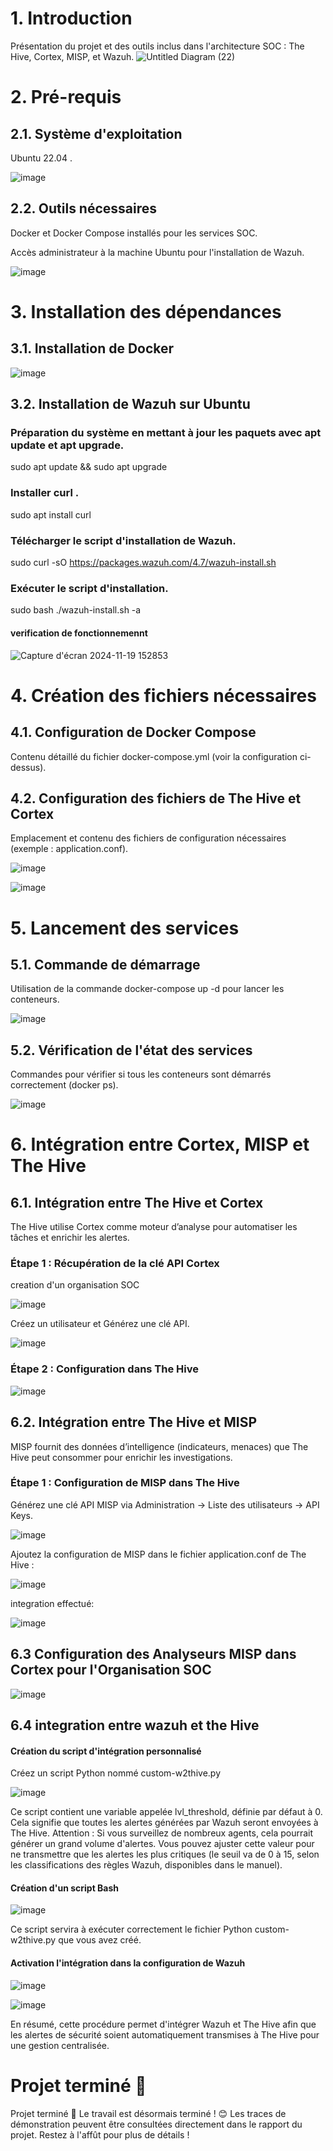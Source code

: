 # 1. Introduction
Présentation du projet et des outils inclus dans l'architecture SOC : The Hive, Cortex, MISP, et Wazuh.
![Untitled Diagram (22)](https://github.com/user-attachments/assets/69a3b2ee-7272-418a-96fa-0b25739fb489)
# 2. Pré-requis
## 2.1. Système d'exploitation
Ubuntu 22.04 .

![image](https://github.com/user-attachments/assets/7b7e6b92-d884-4b9d-8df4-f08fac93c270)

## 2.2. Outils nécessaires
Docker et Docker Compose installés pour les services SOC.

Accès administrateur à la machine Ubuntu pour l'installation de Wazuh.

![image](https://github.com/user-attachments/assets/9891b488-93cb-498f-b825-9734787bc634)

# 3. Installation des dépendances
## 3.1. Installation de Docker

![image](https://github.com/user-attachments/assets/b5bdd3ae-1261-4f62-a8d5-971a2025459b)

## 3.2. Installation de Wazuh sur Ubuntu
### Préparation du système en mettant à jour les paquets avec apt update et apt upgrade.
sudo apt update && sudo apt upgrade
###  Installer curl .
sudo apt install curl
### Télécharger le script d'installation de Wazuh.
sudo curl -sO https://packages.wazuh.com/4.7/wazuh-install.sh
### Exécuter le script d'installation.
sudo bash ./wazuh-install.sh -a

#### verification de fonctionnemennt

![Capture d'écran 2024-11-19 152853](https://github.com/user-attachments/assets/ca35db49-5f77-4f48-9b93-600aab4f0e3c)

# 4. Création des fichiers nécessaires
## 4.1. Configuration de Docker Compose
Contenu détaillé du fichier docker-compose.yml (voir la configuration ci-dessus).
## 4.2. Configuration des fichiers de The Hive et Cortex
Emplacement et contenu des fichiers de configuration nécessaires (exemple : application.conf).

![image](https://github.com/user-attachments/assets/d6d472f7-c174-44e1-808d-ea85bf166b65)

![image](https://github.com/user-attachments/assets/518e9dfb-1350-44c4-9319-19af0b38d3dd)


# 5. Lancement des services
## 5.1. Commande de démarrage
Utilisation de la commande docker-compose up -d pour lancer les conteneurs.

![image](https://github.com/user-attachments/assets/fa89a69f-b6eb-4f97-88a3-69aeca27ae6e)


## 5.2. Vérification de l'état des services
Commandes pour vérifier si tous les conteneurs sont démarrés correctement (docker ps).

![image](https://github.com/user-attachments/assets/dd4185d6-6f14-4993-b6dd-c96534d5901b)

# 6. Intégration entre Cortex, MISP et The Hive
## 6.1. Intégration entre The Hive et Cortex
The Hive utilise Cortex comme moteur d’analyse pour automatiser les tâches et enrichir les alertes.
### Étape 1 : Récupération de la clé API Cortex
creation d'un organisation SOC 

![image](https://github.com/user-attachments/assets/fc42a4b8-ce8a-4ff4-8ade-d51a23748bc8)

Créez un utilisateur et Générez une clé API.

![image](https://github.com/user-attachments/assets/fbfd8653-c13b-4488-b5e4-a123b9e31803)

### Étape 2 : Configuration dans The Hive

![image](https://github.com/user-attachments/assets/3b820a35-d48e-476e-8fab-3292062f55eb)

## 6.2. Intégration entre The Hive et MISP
MISP fournit des données d’intelligence (indicateurs, menaces) que The Hive peut consommer pour enrichir les investigations.
### Étape 1 : Configuration de MISP dans The Hive
Générez une clé API MISP via Administration → Liste des utilisateurs → API Keys.

![image](https://github.com/user-attachments/assets/e334e1a1-532b-4339-9a9c-2943ed7ce1e4)

Ajoutez la configuration de MISP dans le fichier application.conf de The Hive :

![image](https://github.com/user-attachments/assets/507d9e70-2015-4356-907c-c232ecac7bbd)

integration effectué:

![image](https://github.com/user-attachments/assets/7bbb3874-8cca-4688-890c-778ee3ab55c3)

## 6.3 Configuration des Analyseurs MISP dans Cortex pour l'Organisation SOC

![image](https://github.com/user-attachments/assets/393530f6-008d-4074-898e-c4341c9add4f)

## 6.4 integration entre wazuh et the Hive
#### Création du script d'intégration personnalisé
Créez un script Python nommé custom-w2thive.py 

![image](https://github.com/user-attachments/assets/ce2ed194-9715-48d0-9556-cc8d23799e81)

Ce script contient une variable appelée lvl_threshold, définie par défaut à 0.
  Cela signifie que toutes les alertes générées par Wazuh seront envoyées à The Hive.
  Attention : Si vous surveillez de nombreux agents, cela pourrait générer un grand volume       d'alertes.
  Vous pouvez ajuster cette valeur pour ne transmettre que les alertes les plus critiques (le seuil va de 0 à 15, selon les classifications des règles Wazuh, disponibles dans le manuel).
#### Création d'un script Bash

![image](https://github.com/user-attachments/assets/760ec2bb-1b97-4466-88a8-25fb33d1b5ec)

Ce script servira à exécuter correctement le fichier Python custom-w2thive.py que vous avez créé.
#### Activation l'intégration dans la configuration de Wazuh

![image](https://github.com/user-attachments/assets/4f437e7c-199e-4514-a721-490dfa87499e)

![image](https://github.com/user-attachments/assets/e118aad2-4a60-4a24-96bc-ead9f59b16b3)

En résumé, cette procédure permet d'intégrer Wazuh et The Hive afin que les alertes de sécurité soient automatiquement transmises à The Hive pour une gestion centralisée.

# Projet terminé 🎉

Projet terminé 🎉
Le travail est désormais terminé ! 😊
Les traces de démonstration peuvent être consultées directement dans le rapport du projet. Restez à l'affût pour plus de détails !
